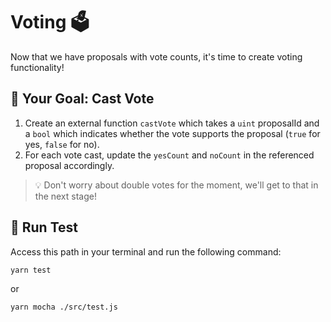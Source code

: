 # Voting 🗳️

Now that we have proposals with vote counts, it's time to create voting functionality!

## 🏁 Your Goal: Cast Vote

1. Create an external function `castVote` which takes a `uint` proposalId and a `bool` which indicates whether the vote supports the proposal (`true` for yes, `false` for no).
2. For each vote cast, update the `yesCount` and `noCount` in the referenced proposal accordingly.

> 💡 Don't worry about double votes for the moment, we'll get to that in the next stage!

## 🧪 Run Test

Access this path in your terminal and run the following command:

```bash
yarn test
```

or

```bash
yarn mocha ./src/test.js
```

